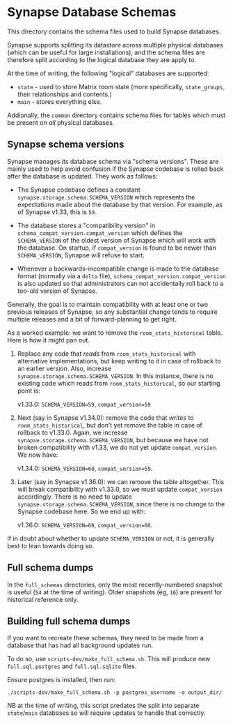 # Synapse Database Schemas

This directory contains the schema files used to build Synapse databases.

Synapse supports splitting its datastore across multiple physical databases (which can
be useful for large installations), and the schema files are therefore split according
to the logical database they are apply to.

At the time of writing, the following "logical" databases are supported:

* `state` - used to store Matrix room state (more specifically, `state_groups`,
  their relationships and contents.)
* `main` - stores everything else.

Addionally, the `common` directory contains schema files for tables which must be
present on *all* physical databases.

## Synapse schema versions

Synapse manages its database schema via "schema versions". These are mainly used to
help avoid confusion if the Synapse codebase is rolled back after the database is
updated. They work as follows:

 * The Synapse codebase defines a constant `synapse.storage.schema.SCHEMA_VERSION`
   which represents the expectations made about the database by that version. For
   example, as of Synapse v1.33, this is `59`.

 * The database stores a "compatibility version" in
   `schema_compat_version.compat_version` which defines the `SCHEMA_VERSION` of the
   oldest version of Synapse which will work with the database. On startup, if
   `compat_version` is found to be newer than `SCHEMA_VERSION`, Synapse will refuse to
   start.

 * Whenever a backwards-incompatible change is made to the database format (normally
   via a `delta` file), `schema_compat_version.compat_version` is also updated so that
   administrators can not accidentally roll back to a too-old version of Synapse.

Generally, the goal is to maintain compatibility with at least one or two previous
releases of Synapse, so any substantial change tends to require multiple releases and a
bit of forward-planning to get right.

As a worked example: we want to remove the `room_stats_historical` table. Here is how it
might pan out.

 1. Replace any code that *reads* from `room_stats_historical` with alternative
    implementations, but keep writing to it in case of rollback to an earlier version.
    Also, increase `synapse.storage.schema.SCHEMA_VERSION`.  In this
    instance, there is no existing code which reads from `room_stats_historical`, so
    our starting point is:

    v1.33.0: `SCHEMA_VERSION=59`, `compat_version=59`

 2. Next (say in Synapse v1.34.0): remove the code that *writes* to
    `room_stats_historical`, but don’t yet remove the table in case of rollback to
    v1.33.0. Again, we increase `synapse.storage.schema.SCHEMA_VERSION`, but
    because we have not broken compatibility with v1.33, we do not yet update
    `compat_version`. We now have:

    v1.34.0: `SCHEMA_VERSION=60`, `compat_version=59`.

 3. Later (say in Synapse v1.36.0): we can remove the table altogether. This will
    break compatibility with v1.33.0, so we must update `compat_version` accordingly.
    There is no need to update `synapse.storage.schema.SCHEMA_VERSION`, since there is no
    change to the Synapse codebase here. So we end up with:

    v1.36.0: `SCHEMA_VERSION=60`, `compat_version=60`.

If in doubt about whether to update `SCHEMA_VERSION` or not, it is generally best to
lean towards doing so.

## Full schema dumps

In the `full_schemas` directories, only the most recently-numbered snapshot is useful
(`54` at the time of writing). Older snapshots (eg, `16`) are present for historical
reference only.

## Building full schema dumps

If you want to recreate these schemas, they need to be made from a database that
has had all background updates run.

To do so, use `scripts-dev/make_full_schema.sh`. This will produce new
`full.sql.postgres` and `full.sql.sqlite` files.

Ensure postgres is installed, then run:

    ./scripts-dev/make_full_schema.sh -p postgres_username -o output_dir/

NB at the time of writing, this script predates the split into separate `state`/`main`
databases so will require updates to handle that correctly.
